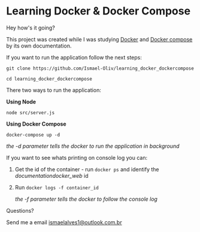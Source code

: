 # Learning Docker & Docker Compose

Hey how's it going?

This project was created while I was studying  <a href="https://docs.docker.com/engine/">Docker</a> and <a href="https://docs.docker.com/compose/">Docker compose</a> by its own documentation.

If you want to run the application follow the next steps:

`git clone https://github.com/Ismael-Oliv/learning_docker_dockercompose `

`cd learning_docker_dockercompose`

There two ways to run the application:

**Using Node**

`node src/server.js`

**Using Docker Compose**

`docker-compose up -d`

*the -d parameter tells the docker to run the application in background*

If you want to see whats printing on console log you can:

1. Get the id of the container - run `docker ps` and identify the  *documentationdocker_web* id

2. Run `docker logs -f container_id`

   *the -f parameter tells the docker to follow the console log*



Questions?

Send me a email ismaelalves1@outlook.com.br